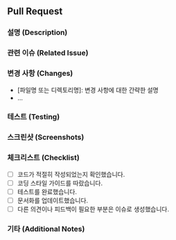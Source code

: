 ## Pull Request

### 설명 (Description)
<!-- 변경 사항에 대한 간략한 설명을 적어주세요. -->
<!-- 이 PR이 어떤 문제를 해결하거나 어떤 기능을 추가하는지 알려주세요. -->

### 관련 이슈 (Related Issue)
<!-- 이 PR과 관련된 이슈가 있으면 해당 이슈 링크를 여기에 추가해주세요. -->
<!-- 예: "Fixes #123" 또는 "Closes #456" -->

### 변경 사항 (Changes)
<!-- 이 PR에서 어떤 파일 또는 코드가 변경되었는지 요약해주세요. -->

- [파일명 또는 디렉토리명]: 변경 사항에 대한 간략한 설명
- ...

### 테스트 (Testing)
<!-- 변경 사항을 테스트한 방법과 결과를 설명해주세요. -->
<!-- 테스트가 필요하지 않다면 "테스트 없음"으로 기록해주세요. -->

### 스크린샷 (Screenshots)
<!-- 변경 사항에 대한 스크린샷을 첨부하거나 링크를 추가해주세요. -->
<!-- 필요 없다면 이 섹션을 제거하거나 "스크린샷 없음"으로 기록해주세요. -->

### 체크리스트 (Checklist)
<!-- 아래의 체크리스트를 모두 완료했는지 확인해주세요. -->
<!-- 각 항목 왼쪽의 [ ]에서 [x]로 변경하여 체크해주세요. -->
<!-- PR을 생성하기 전에 모든 항목을 완료해주세요. -->

- [ ] 코드가 적절히 작성되었는지 확인했습니다.
- [ ] 코딩 스타일 가이드를 따랐습니다.
- [ ] 테스트를 완료했습니다.
- [ ] 문서화를 업데이트했습니다.
- [ ] 다른 의견이나 피드백이 필요한 부분은 이슈로 생성했습니다.

### 기타 (Additional Notes)
<!-- PR에 대해 추가적으로 알려야 할 내용이 있다면 여기에 적어주세요. -->
